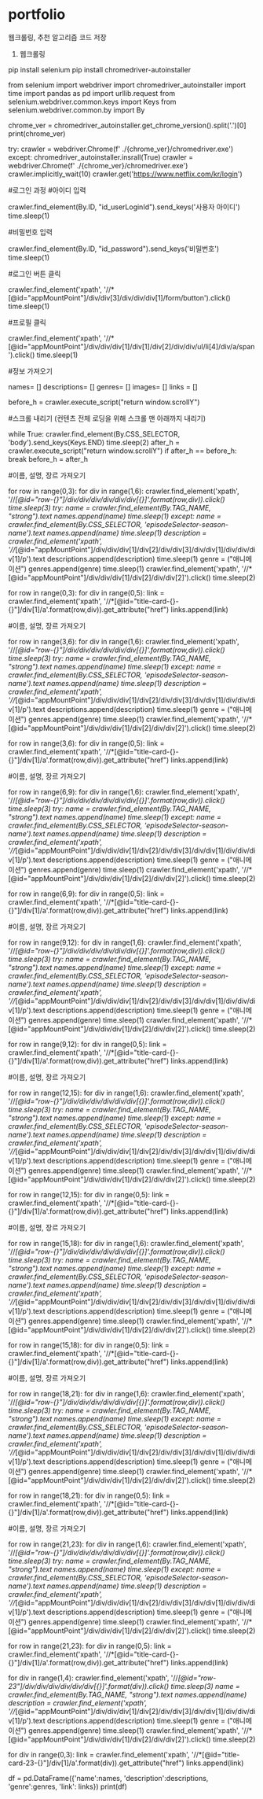 # portfolio
웹크롤링, 추천 알고리즘 코드 저장

1. 웹크롤링

pip install selenium
pip install chromedriver-autoinstaller

from selenium import webdriver
import chromedriver_autoinstaller
import time
import pandas as pd
import urllib.request
from selenium.webdriver.common.keys import Keys
from selenium.webdriver.common.by import By

chrome_ver = chromedriver_autoinstaller.get_chrome_version().split('.')[0]
print(chrome_ver)

try:
    crawler = webdriver.Chrome(f' ./{chrome_ver}/chromedriver.exe')
except:
    chromedriver_autoinstaller.insrall(True)
    crawler = webdriver.Chrome(f' ./{chrome_ver}/chromedriver.exe')
crawler.implicitly_wait(10)
crawler.get('https://www.netflix.com/kr/login')

#로그인 과정
#아이디 입력

crawler.find_element(By.ID, "id_userLoginId").send_keys('사용자 아이디')
time.sleep(1)

#비밀번호 입력

crawler.find_element(By.ID, "id_password").send_keys('비밀번호')
time.sleep(1)

#로그인 버튼 클릭

crawler.find_element('xpath', '//*[@id="appMountPoint"]/div/div[3]/div/div/div[1]/form/button').click()
time.sleep(1)

#프로필 클릭

crawler.find_element('xpath', '//*[@id="appMountPoint"]/div/div/div[1]/div[1]/div[2]/div/div/ul/li[4]/div/a/span').click()
time.sleep(1)



#정보 가져오기

names= []
descriptions= []
genres= []
images= []
links = []

before_h = crawler.execute_script("return window.scrollY")
       
#스크롤 내리기 (컨텐츠 전체 로딩을 위해 스크롤 맨 아래까지 내리기)

while True:
    crawler.find_element(By.CSS_SELECTOR, 'body').send_keys(Keys.END)
    time.sleep(2)
    after_h = crawler.execute_script("return window.scrollY")
    if after_h == before_h:
        break
    before_h = after_h
   
#이름, 설명, 장르 가져오기

for row in range(0,3):
    for div in range(1,6):
        crawler.find_element('xpath', '//*[@id="row-{}"]/div/div/div/div/div/div[{}]'.format(row,div)).click()
        time.sleep(3)
        try:
            name = crawler.find_element(By.TAG_NAME, "strong").text
            names.append(name)
            time.sleep(1)
        except:
            name = crawler.find_element(By.CSS_SELECTOR, 'episodeSelector-season-name').text
            names.append(name)
            time.sleep(1)
        description = crawler.find_element('xpath', '//*[@id="appMountPoint"]/div/div/div[1]/div[2]/div/div[3]/div/div[1]/div/div/div[1]/p').text
        descriptions.append(description)
        time.sleep(1)
        genre = ("애니메이션")
        genres.append(genre)
        time.sleep(1)
        crawler.find_element('xpath', '//*[@id="appMountPoint"]/div/div/div[1]/div[2]/div/div[2]').click()
        time.sleep(2)
       
for row in range(0,3):
    for div in range(0,5):
        link = crawler.find_element('xpath', '//*[@id="title-card-{}-{}"]/div[1]/a'.format(row,div)).get_attribute("href")
        links.append(link)

#이름, 설명, 장르 가져오기

for row in range(3,6):
    for div in range(1,6):
        crawler.find_element('xpath', '//*[@id="row-{}"]/div/div/div/div/div/div[{}]'.format(row,div)).click()
        time.sleep(3)
        try:
            name = crawler.find_element(By.TAG_NAME, "strong").text
            names.append(name)
            time.sleep(1)
        except:
            name = crawler.find_element(By.CSS_SELECTOR, 'episodeSelector-season-name').text
            names.append(name)
            time.sleep(1)
        description = crawler.find_element('xpath', '//*[@id="appMountPoint"]/div/div/div[1]/div[2]/div/div[3]/div/div[1]/div/div/div[1]/p').text
        descriptions.append(description)
        time.sleep(1)
        genre = ("애니메이션")
        genres.append(genre)
        time.sleep(1)
        crawler.find_element('xpath', '//*[@id="appMountPoint"]/div/div/div[1]/div[2]/div/div[2]').click()
        time.sleep(2)
       
for row in range(3,6):
    for div in range(0,5):
        link = crawler.find_element('xpath', '//*[@id="title-card-{}-{}"]/div[1]/a'.format(row,div)).get_attribute("href")
        links.append(link)


#이름, 설명, 장르 가져오기

for row in range(6,9):
    for div in range(1,6):
        crawler.find_element('xpath', '//*[@id="row-{}"]/div/div/div/div/div/div[{}]'.format(row,div)).click()
        time.sleep(3)
        try:
            name = crawler.find_element(By.TAG_NAME, "strong").text
            names.append(name)
            time.sleep(1)
        except:
            name = crawler.find_element(By.CSS_SELECTOR, 'episodeSelector-season-name').text
            names.append(name)
            time.sleep(1)
        description = crawler.find_element('xpath', '//*[@id="appMountPoint"]/div/div/div[1]/div[2]/div/div[3]/div/div[1]/div/div/div[1]/p').text
        descriptions.append(description)
        time.sleep(1)
        genre = ("애니메이션")
        genres.append(genre)
        time.sleep(1)
        crawler.find_element('xpath', '//*[@id="appMountPoint"]/div/div/div[1]/div[2]/div/div[2]').click()
        time.sleep(2)
       
for row in range(6,9):
    for div in range(0,5):
        link = crawler.find_element('xpath', '//*[@id="title-card-{}-{}"]/div[1]/a'.format(row,div)).get_attribute("href")
        links.append(link)


#이름, 설명, 장르 가져오기

for row in range(9,12):
    for div in range(1,6):
        crawler.find_element('xpath', '//*[@id="row-{}"]/div/div/div/div/div/div[{}]'.format(row,div)).click()
        time.sleep(3)
        try:
            name = crawler.find_element(By.TAG_NAME, "strong").text
            names.append(name)
            time.sleep(1)
        except:
            name = crawler.find_element(By.CSS_SELECTOR, 'episodeSelector-season-name').text
            names.append(name)
            time.sleep(1)
        description = crawler.find_element('xpath', '//*[@id="appMountPoint"]/div/div/div[1]/div[2]/div/div[3]/div/div[1]/div/div/div[1]/p').text
        descriptions.append(description)
        time.sleep(1)
        genre = ("애니메이션")
        genres.append(genre)
        time.sleep(1)
        crawler.find_element('xpath', '//*[@id="appMountPoint"]/div/div/div[1]/div[2]/div/div[2]').click()
        time.sleep(2)
       
for row in range(9,12):
    for div in range(0,5):
        link = crawler.find_element('xpath', '//*[@id="title-card-{}-{}"]/div[1]/a'.format(row,div)).get_attribute("href")
        links.append(link)


#이름, 설명, 장르 가져오기

for row in range(12,15):
    for div in range(1,6):
        crawler.find_element('xpath', '//*[@id="row-{}"]/div/div/div/div/div/div[{}]'.format(row,div)).click()
        time.sleep(3)
        try:
            name = crawler.find_element(By.TAG_NAME, "strong").text
            names.append(name)
            time.sleep(1)
        except:
            name = crawler.find_element(By.CSS_SELECTOR, 'episodeSelector-season-name').text
            names.append(name)
            time.sleep(1)
        description = crawler.find_element('xpath', '//*[@id="appMountPoint"]/div/div/div[1]/div[2]/div/div[3]/div/div[1]/div/div/div[1]/p').text
        descriptions.append(description)
        time.sleep(1)
        genre = ("애니메이션")
        genres.append(genre)
        time.sleep(1)
        crawler.find_element('xpath', '//*[@id="appMountPoint"]/div/div/div[1]/div[2]/div/div[2]').click()
        time.sleep(2)
       
for row in range(12,15):
    for div in range(0,5):
        link = crawler.find_element('xpath', '//*[@id="title-card-{}-{}"]/div[1]/a'.format(row,div)).get_attribute("href")
        links.append(link)

#이름, 설명, 장르 가져오기

for row in range(15,18):
    for div in range(1,6):
        crawler.find_element('xpath', '//*[@id="row-{}"]/div/div/div/div/div/div[{}]'.format(row,div)).click()
        time.sleep(3)
        try:
            name = crawler.find_element(By.TAG_NAME, "strong").text
            names.append(name)
            time.sleep(1)
        except:
            name = crawler.find_element(By.CSS_SELECTOR, 'episodeSelector-season-name').text
            names.append(name)
            time.sleep(1)
        description = crawler.find_element('xpath', '//*[@id="appMountPoint"]/div/div/div[1]/div[2]/div/div[3]/div/div[1]/div/div/div[1]/p').text
        descriptions.append(description)
        time.sleep(1)
        genre = ("애니메이션")
        genres.append(genre)
        time.sleep(1)
        crawler.find_element('xpath', '//*[@id="appMountPoint"]/div/div/div[1]/div[2]/div/div[2]').click()
        time.sleep(2)
       
for row in range(15,18):
    for div in range(0,5):
        link = crawler.find_element('xpath', '//*[@id="title-card-{}-{}"]/div[1]/a'.format(row,div)).get_attribute("href")
        links.append(link)

#이름, 설명, 장르 가져오기

for row in range(18,21):
    for div in range(1,6):
        crawler.find_element('xpath', '//*[@id="row-{}"]/div/div/div/div/div/div[{}]'.format(row,div)).click()
        time.sleep(3)
        try:
            name = crawler.find_element(By.TAG_NAME, "strong").text
            names.append(name)
            time.sleep(1)
        except:
            name = crawler.find_element(By.CSS_SELECTOR, 'episodeSelector-season-name').text
            names.append(name)
            time.sleep(1)
        description = crawler.find_element('xpath', '//*[@id="appMountPoint"]/div/div/div[1]/div[2]/div/div[3]/div/div[1]/div/div/div[1]/p').text
        descriptions.append(description)
        time.sleep(1)
        genre = ("애니메이션")
        genres.append(genre)
        time.sleep(1)
        crawler.find_element('xpath', '//*[@id="appMountPoint"]/div/div/div[1]/div[2]/div/div[2]').click()
        time.sleep(2)
       
for row in range(18,21):
    for div in range(0,5):
        link = crawler.find_element('xpath', '//*[@id="title-card-{}-{}"]/div[1]/a'.format(row,div)).get_attribute("href")
        links.append(link)

#이름, 설명, 장르 가져오기

for row in range(21,23):
    for div in range(1,6):
        crawler.find_element('xpath', '//*[@id="row-{}"]/div/div/div/div/div/div[{}]'.format(row,div)).click()
        time.sleep(3)
        try:
            name = crawler.find_element(By.TAG_NAME, "strong").text
            names.append(name)
            time.sleep(1)
        except:
            name = crawler.find_element(By.CSS_SELECTOR, 'episodeSelector-season-name').text
            names.append(name)
            time.sleep(1)
        description = crawler.find_element('xpath', '//*[@id="appMountPoint"]/div/div/div[1]/div[2]/div/div[3]/div/div[1]/div/div/div[1]/p').text
        descriptions.append(description)
        time.sleep(1)
        genre = ("애니메이션")
        genres.append(genre)
        time.sleep(1)
        crawler.find_element('xpath', '//*[@id="appMountPoint"]/div/div/div[1]/div[2]/div/div[2]').click()
        time.sleep(2)
       
for row in range(21,23):
    for div in range(0,5):
        link = crawler.find_element('xpath', '//*[@id="title-card-{}-{}"]/div[1]/a'.format(row,div)).get_attribute("href")
        links.append(link)


for div in range(1,4):
    crawler.find_element('xpath', '//*[@id="row-23"]/div/div/div/div/div/div[{}]'.format(div)).click()
    time.sleep(3)
    name = crawler.find_element(By.TAG_NAME, "strong").text
    names.append(name)
    description = crawler.find_element('xpath', '//*[@id="appMountPoint"]/div/div/div[1]/div[2]/div/div[3]/div/div[1]/div/div/div[1]/p').text
    descriptions.append(description)
    time.sleep(1)
    genre = ("애니메이션")
    genres.append(genre)
    time.sleep(1)
    crawler.find_element('xpath', '//*[@id="appMountPoint"]/div/div/div[1]/div[2]/div/div[2]').click()
    time.sleep(2)

for div in range(0,3):
    link = crawler.find_element('xpath', '//*[@id="title-card-23-{}"]/div[1]/a'.format(div)).get_attribute("href")
    links.append(link)


df = pd.DataFrame({'name':names, 'description':descriptions, 'genre':genres, 'link': links})
print(df)
